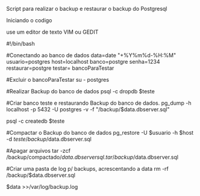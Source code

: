 Script para realizar o backup e restaurar o backup do Postgresql

Iniciando o codigo

use um editor de texto VIM ou GEDIT

#!/bin/bash 

#Conectando ao banco de dados
data=date "+%Y%m%d-%H:%M" usuario=postgres host=localhost banco=postgre senha=1234 restaurar=postgre testar= bancoParaTestar 

#Excluir o bancoParaTestar
su - postgres 

#Realizar Backup do banco de dados
psql -c dropdb $teste 

#Criar banco teste e restaurando Backup do banco de dados.
pg_dump -h localhost -p 5432 -U postgres -v -f "/backup/$data.dbserver.sql" 

psql -c createdb $teste

#Compactar o Backup do banco de dados
pg_restore -U $usuario -h $host -d $teste /backup/$data.dbserver.sql
 
#Apagar arquivos
tar -zcf /backup/compactado/$data.dbserversql.tar /backup/$data.dbserver.sql 

#Criar uma pasta de log p/ backups, acrescentando a data
rm -rf /backup/$data.dbserver.sql 

$data >>/var/log/backup.log
